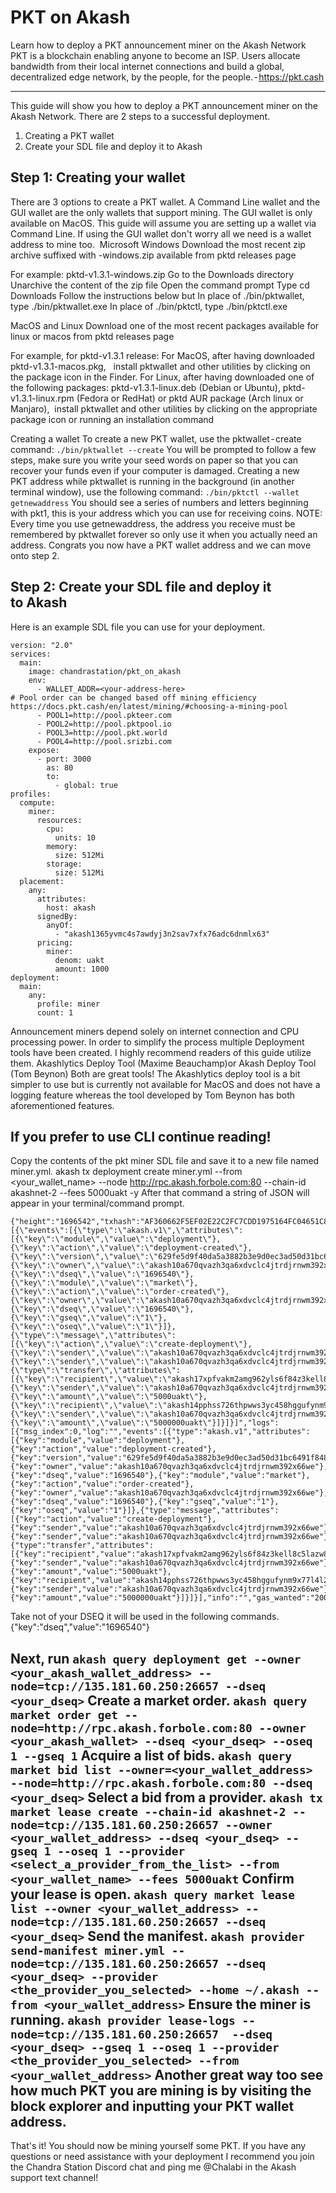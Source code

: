 PKT on Akash
=============
Learn how to deploy a PKT announcement miner on the Akash Network
PKT is a blockchain enabling anyone to become an ISP. Users allocate bandwidth from their local internet connections and build a global, decentralized edge network, by the people, for the people. - https://pkt.cash

---

This guide will show you how to deploy a PKT announcement miner on the Akash Network. There are 2 steps to a successful deployment.
 
1. Creating a PKT wallet 
1. Create your SDL file and deploy it to Akash


## Step 1: Creating your wallet

There are 3 options to create a PKT wallet. A Command Line wallet and the GUI wallet are the only wallets that support mining. The GUI wallet is only available on MacOS. This guide will assume you are setting up a wallet via Command Line. If using the GUI wallet don't worry all we need is a wallet address to mine too. 
Microsoft Windows
Download the most recent zip archive suffixed with -windows.zip available from pktd releases page

For example: pktd-v1.3.1-windows.zip
Go to the Downloads directory
Unarchive the content of the zip file
Open the command prompt
Type cd Downloads
Follow the instructions below but
In place of ./bin/pktwallet, type ./bin/pktwallet.exe
In place of ./bin/pktctl, type ./bin/pktctl.exe

MacOS and Linux
Download one of the most recent packages available for linux or macos from pktd releases page

For example, for pktd-v1.3.1 release:
For MacOS, after having downloaded pktd-v1.3.1-macos.pkg,
   install pktwallet and other utilities by clicking on the package icon in the Finder.
For Linux, after having downloaded one of the following packages:
pktd-v1.3.1-linux.deb (Debian or Ubuntu),
pktd-v1.3.1-linux.rpm (Fedora or RedHat) or
pktd AUR package (Arch linux or Manjaro),
 install pktwallet and other utilities by clicking     on the appropriate package icon or running an installation command

Creating a wallet
To create a new PKT wallet, use the pktwallet - create command:
`./bin/pktwallet --create`
You will be prompted to follow a few steps, make sure you write your seed words on paper so that you can recover your funds even if your computer is damaged.
Creating a new PKT address
while pktwallet is running in the background (in another terminal window), use the following command:
`./bin/pktctl --wallet getnewaddress`
You should see a series of numbers and letters beginning with pkt1, this is your address which you can use for receiving coins.
NOTE: Every time you use getnewaddress, the address you receive must be remembered by pktwallet forever so only use it when you actually need an address.
Congrats you now have a PKT wallet address and we can move onto step 2.

## Step 2: Create your SDL file and deploy it to Akash

Here is an example SDL file you can use for your deployment. 

```
version: "2.0"
services:
  main:
    image: chandrastation/pkt_on_akash
    env:
      - WALLET_ADDR=<your-address-here>
# Pool order can be changed based off mining efficiency https://docs.pkt.cash/en/latest/mining/#choosing-a-mining-pool
      - POOL1=http://pool.pkteer.com
      - POOL2=http://pool.pktpool.io
      - POOL3=http://pool.pkt.world
      - POOL4=http://pool.srizbi.com
    expose:
      - port: 3000
        as: 80
        to:
          - global: true
profiles:
  compute:
    miner:
      resources:
        cpu:
          units: 10
        memory:
          size: 512Mi
        storage:
          size: 512Mi
  placement:
    any:
      attributes:
        host: akash
      signedBy:
        anyOf:
          - "akash1365yvmc4s7awdyj3n2sav7xfx76adc6dnmlx63"
      pricing:
        miner:
          denom: uakt
          amount: 1000
deployment:
  main:
    any:
      profile: miner
      count: 1
```
Announcement miners depend solely on internet connection and CPU processing power. In order to simplify the process multiple Deployment tools have been created. I highly recommend readers of this guide utilize them. Akashlytics Deploy Tool (Maxime Beauchamp)or Akash Deploy Tool (Tom Beynon) Both are great tools! The Akashlytics deploy tool is a bit simpler to use but is currently not available for MacOS and does not have a logging feature whereas the tool developed by Tom Beynon has both aforementioned features. 

## If you prefer to use CLI continue reading!

Copy the contents of the pkt miner SDL file and save it to a new file named miner.yml.
akash tx deployment create miner.yml --from <your_wallet_name> --node http://rpc.akash.forbole.com:80 --chain-id akashnet-2 --fees 5000uakt -y
After that command a string of JSON will appear in your terminal/command prompt.
```
{"height":"1696542","txhash":"AF360662F5EF02E22C2FC7CDD1975164FC04651C8B911144FB9B15F06AEFE90C","codespace":"","code":0,"data":"0A130A116372656174652D6465706C6F796D656E74","raw_log":"[{\"events\":[{\"type\":\"akash.v1\",\"attributes\":[{\"key\":\"module\",\"value\":\"deployment\"},{\"key\":\"action\",\"value\":\"deployment-created\"},{\"key\":\"version\",\"value\":\"629fe5d9f40da5a3882b3e9d0ec3ad50d31bc6491f84807987196eed2f87a549\"},{\"key\":\"owner\",\"value\":\"akash10a670qvazh3qa6xdvclc4jtrdjrnwm392x66we\"},{\"key\":\"dseq\",\"value\":\"1696540\"},{\"key\":\"module\",\"value\":\"market\"},{\"key\":\"action\",\"value\":\"order-created\"},{\"key\":\"owner\",\"value\":\"akash10a670qvazh3qa6xdvclc4jtrdjrnwm392x66we\"},{\"key\":\"dseq\",\"value\":\"1696540\"},{\"key\":\"gseq\",\"value\":\"1\"},{\"key\":\"oseq\",\"value\":\"1\"}]},{\"type\":\"message\",\"attributes\":[{\"key\":\"action\",\"value\":\"create-deployment\"},{\"key\":\"sender\",\"value\":\"akash10a670qvazh3qa6xdvclc4jtrdjrnwm392x66we\"},{\"key\":\"sender\",\"value\":\"akash10a670qvazh3qa6xdvclc4jtrdjrnwm392x66we\"}]},{\"type\":\"transfer\",\"attributes\":[{\"key\":\"recipient\",\"value\":\"akash17xpfvakm2amg962yls6f84z3kell8c5lazw8j8\"},{\"key\":\"sender\",\"value\":\"akash10a670qvazh3qa6xdvclc4jtrdjrnwm392x66we\"},{\"key\":\"amount\",\"value\":\"5000uakt\"},{\"key\":\"recipient\",\"value\":\"akash14pphss726thpwws3yc458hggufynm9x77l4l2u\"},{\"key\":\"sender\",\"value\":\"akash10a670qvazh3qa6xdvclc4jtrdjrnwm392x66we\"},{\"key\":\"amount\",\"value\":\"5000000uakt\"}]}]}]","logs":[{"msg_index":0,"log":"","events":[{"type":"akash.v1","attributes":[{"key":"module","value":"deployment"},{"key":"action","value":"deployment-created"},{"key":"version","value":"629fe5d9f40da5a3882b3e9d0ec3ad50d31bc6491f84807987196eed2f87a549"},{"key":"owner","value":"akash10a670qvazh3qa6xdvclc4jtrdjrnwm392x66we"},{"key":"dseq","value":"1696540"},{"key":"module","value":"market"},{"key":"action","value":"order-created"},{"key":"owner","value":"akash10a670qvazh3qa6xdvclc4jtrdjrnwm392x66we"},{"key":"dseq","value":"1696540"},{"key":"gseq","value":"1"},{"key":"oseq","value":"1"}]},{"type":"message","attributes":[{"key":"action","value":"create-deployment"},{"key":"sender","value":"akash10a670qvazh3qa6xdvclc4jtrdjrnwm392x66we"},{"key":"sender","value":"akash10a670qvazh3qa6xdvclc4jtrdjrnwm392x66we"}]},{"type":"transfer","attributes":[{"key":"recipient","value":"akash17xpfvakm2amg962yls6f84z3kell8c5lazw8j8"},{"key":"sender","value":"akash10a670qvazh3qa6xdvclc4jtrdjrnwm392x66we"},{"key":"amount","value":"5000uakt"},{"key":"recipient","value":"akash14pphss726thpwws3yc458hggufynm9x77l4l2u"},{"key":"sender","value":"akash10a670qvazh3qa6xdvclc4jtrdjrnwm392x66we"},{"key":"amount","value":"5000000uakt"}]}]}],"info":"","gas_wanted":"200000","gas_used":"94750","tx":null,"timestamp":""}
```
Take not of your DSEQ it will be used in the following commands.
{"key":"dseq","value":"1696540"}

Next, run
`akash query deployment get --owner <your_akash_wallet_address> --node=tcp://135.181.60.250:26657 --dseq <your_dseq>`
Create a market order.
`akash query market order get --node=http://rpc.akash.forbole.com:80 --owner <your_akash_wallet> --dseq <your_dseq> --oseq 1 --gseq 1`
Acquire a list of bids.
`akash query market bid list --owner=<your_wallet_address> --node=http://rpc.akash.forbole.com:80 --dseq <your_dseq>`
Select a bid from a provider.
`akash tx market lease create --chain-id akashnet-2 --node=tcp://135.181.60.250:26657 --owner <your_wallet_address> --dseq <your_dseq> --gseq 1 --oseq 1 --provider <select_a_provider_from_the_list> --from <your_wallet_name> --fees 5000uakt`
Confirm your lease is open.
`akash query market lease list --owner <your_wallet_address> --node=tcp://135.181.60.250:26657 --dseq <your_dseq>`
Send the manifest.
`akash provider send-manifest miner.yml --node=tcp://135.181.60.250:26657 --dseq <your_dseq> --provider <the_provider_you_selected> --home ~/.akash --from <your_wallet_address>`
Ensure the miner is running.
`akash provider lease-logs --node=tcp://135.181.60.250:26657  --dseq <your_dseq> --gseq 1 --oseq 1 --provider <the_provider_you_selected> --from <your_wallet_address>`
Another great way too see how much PKT you are mining is by visiting the block explorer and inputting your PKT wallet address. 
---
That's it! You should now be mining yourself some PKT. If you have any questions or need assistance with your deployment I recommend you join the Chandra Station Discord chat and ping me @Chalabi in the Akash support text channel!
